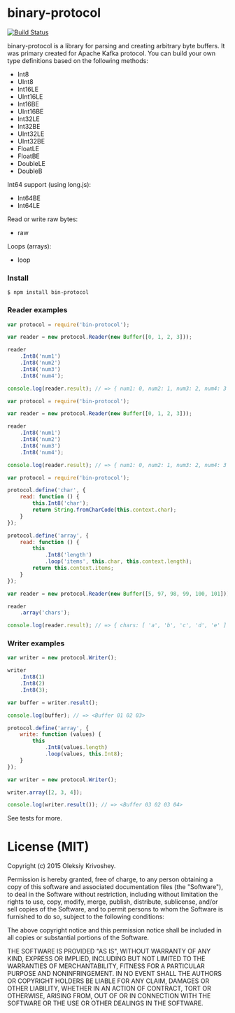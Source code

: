 # binary-protocol

[![Build Status](https://travis-ci.org/oleksiyk/binary-protocol.png)](https://travis-ci.org/oleksiyk/binary-protocol)

binary-protocol is a library for parsing and creating arbitrary byte buffers. It was primary created for Apache Kafka protocol.
You can build your own type definitions based on the following methods:

* Int8
* UInt8
* Int16LE
* UInt16LE
* Int16BE
* UInt16BE
* Int32LE
* Int32BE
* UInt32LE
* UInt32BE
* FloatLE
* FloatBE
* DoubleLE
* DoubleB

Int64 support (using long.js):
* Int64BE
* Int64LE

Read or write raw bytes:
* raw

Loops (arrays):
* loop


### Install
```
$ npm install bin-protocol
```

### Reader examples

```javascript
var protocol = require('bin-protocol');

var reader = new protocol.Reader(new Buffer([0, 1, 2, 3]));

reader
    .Int8('num1')
    .Int8('num2')
    .Int8('num3')
    .Int8('num4');

console.log(reader.result); // => { num1: 0, num2: 1, num3: 2, num4: 3 }
```

```javascript
var protocol = require('bin-protocol');

var reader = new protocol.Reader(new Buffer([0, 1, 2, 3]));

reader
    .Int8('num1')
    .Int8('num2')
    .Int8('num3')
    .Int8('num4');

console.log(reader.result); // => { num1: 0, num2: 1, num3: 2, num4: 3 }
```

```javascript
var protocol = require('bin-protocol');

protocol.define('char', {
    read: function () {
        this.Int8('char');
        return String.fromCharCode(this.context.char);
    }
});

protocol.define('array', {
    read: function () {
        this
            .Int8('length')
            .loop('items', this.char, this.context.length);
        return this.context.items;
    }
});

var reader = new protocol.Reader(new Buffer([5, 97, 98, 99, 100, 101]));

reader
    .array('chars');

console.log(reader.result); // => { chars: [ 'a', 'b', 'c', 'd', 'e' ] }
```

### Writer examples
```javascript
var writer = new protocol.Writer();

writer
    .Int8(1)
    .Int8(2)
    .Int8(3);

var buffer = writer.result();

console.log(buffer); // => <Buffer 01 02 03>
```

```javascript
protocol.define('array', {
    write: function (values) {
        this
            .Int8(values.length)
            .loop(values, this.Int8);
    }
});

var writer = new protocol.Writer();

writer.array([2, 3, 4]);

console.log(writer.result()); // => <Buffer 03 02 03 04>
```

See tests for more.

# License (MIT)

Copyright (c) 2015
 Oleksiy Krivoshey.

Permission is hereby granted, free of charge, to any person
obtaining a copy of this software and associated documentation
files (the "Software"), to deal in the Software without
restriction, including without limitation the rights to use,
copy, modify, merge, publish, distribute, sublicense, and/or sell
copies of the Software, and to permit persons to whom the
Software is furnished to do so, subject to the following
conditions:

The above copyright notice and this permission notice shall be
included in all copies or substantial portions of the Software.

THE SOFTWARE IS PROVIDED "AS IS", WITHOUT WARRANTY OF ANY KIND,
EXPRESS OR IMPLIED, INCLUDING BUT NOT LIMITED TO THE WARRANTIES
OF MERCHANTABILITY, FITNESS FOR A PARTICULAR PURPOSE AND
NONINFRINGEMENT. IN NO EVENT SHALL THE AUTHORS OR COPYRIGHT
HOLDERS BE LIABLE FOR ANY CLAIM, DAMAGES OR OTHER LIABILITY,
WHETHER IN AN ACTION OF CONTRACT, TORT OR OTHERWISE, ARISING
FROM, OUT OF OR IN CONNECTION WITH THE SOFTWARE OR THE USE OR
OTHER DEALINGS IN THE SOFTWARE.

